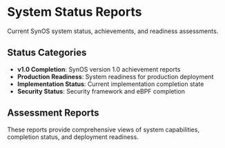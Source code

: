 # System Status Reports

Current SynOS system status, achievements, and readiness assessments.

## Status Categories

- **v1.0 Completion**: SynOS version 1.0 achievement reports
- **Production Readiness**: System readiness for production deployment
- **Implementation Status**: Current implementation completion state
- **Security Status**: Security framework and eBPF completion

## Assessment Reports

These reports provide comprehensive views of system capabilities, completion status, and deployment readiness.
